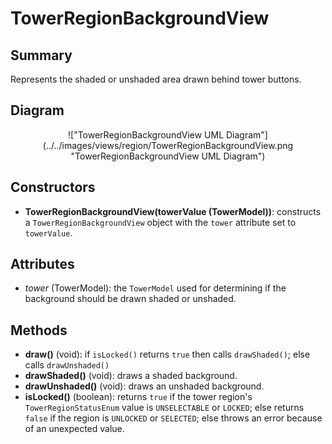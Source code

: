 # TowerRegionBackgroundView

## Summary
Represents the shaded or unshaded area drawn behind tower buttons.

## Diagram
<center>
!["TowerRegionBackgroundView UML Diagram"](../../images/views/region/TowerRegionBackgroundView.png "TowerRegionBackgroundView UML Diagram")
</center>

## Constructors
* **TowerRegionBackgroundView(towerValue (TowerModel))**: constructs a `TowerRegionBackgroundView` object with the `tower` attribute set to `towerValue`.

## Attributes
* *tower* (TowerModel): the `TowerModel` used for determining if the background should be drawn shaded or unshaded.

## Methods
* **draw()** (void): if `isLocked()` returns `true` then calls `drawShaded()`; else calls `drawUnshaded()`
* **drawShaded()** (void): draws a shaded background.
* **drawUnshaded()** (void): draws an unshaded background.
* **isLocked()** (boolean): returns `true` if the tower region's `TowerRegionStatusEnum` value is `UNSELECTABLE` or `LOCKED`; else returns `false` if the region is `UNLOCKED` or `SELECTED`; else throws an error because of an unexpected value.
